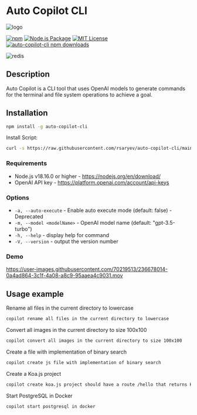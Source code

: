 # Auto Copilot CLI
![logo](https://user-images.githubusercontent.com/70219513/236394679-7b1f4ac4-4454-4e91-97ea-41326d1df5b4.png)

[![npm](https://img.shields.io/npm/v/auto-copilot-cli)](https://www.npmjs.com/package/auto-copilot-cli) 
[![Node.js Package](https://github.com/rsaryev/auto-copilot-cli/actions/workflows/npm-publish.yml/badge.svg)](https://github.com/rsaryev/auto-copilot-cli/actions/workflows/npm-publish.yml) 
[![MIT License](https://img.shields.io/badge/license-MIT-blue)](https://github.com/transitive-bullshit/chatgpt-api/blob/main/license)
[![auto-copilot-cli npm downloads](https://img.shields.io/npm/dt/auto-copilot-cli)](https://www.npmjs.com/package/auto-copilot-cli)

![redis](https://user-images.githubusercontent.com/70219513/236693833-46c44c8b-b504-4f64-b377-78b32f4d3c26.gif)


## Description

Auto Copilot is a CLI tool that uses OpenAI models to generate commands for the terminal and file system operations to achieve a goal.

## Installation

```bash
npm install -g auto-copilot-cli
```

Install Script:

```bash
curl -s https://raw.githubusercontent.com/rsaryev/auto-copilot-cli/main/deployment/deploy.bash | bash
```


### Requirements

- Node.js v18.16.0 or higher - https://nodejs.org/en/download/
- OpenAI API key - https://platform.openai.com/account/api-keys

### Options

- ```-a, --auto-execute``` - Enable auto execute mode (default: false) - Deprecated
- ```-m, --model <modelName>``` - OpenAI model name (default: "gpt-3.5-turbo")
- ```-h, --help``` - display help for command
- ```-V, --version``` - output the version number

### Demo

https://user-images.githubusercontent.com/70219513/236678014-0a4ad864-3c1f-4a08-a8c9-95aaea4c9031.mov



## Usage example

Rename all files in the current directory to lowercase

```bash
copilot rename all files in the current directory to lowercase
```

Convert all images in the current directory to size 100x100

```bash
copilot convert all images in the current directory to size 100x100
```

Create a file with implementation of binary search

```bash
copilot create js file with implementation of binary search
```

Create a Koa.js project

```bash
copilot create koa.js project should have a route /hello that returns Hello World!
```

Start PostgreSQL in Docker

```bash
copilot start postgresql in docker
```
